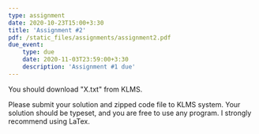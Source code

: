 ```yaml
---
type: assignment
date: 2020-10-23T15:00+3:30
title: 'Assignment #2'
pdf: /static_files/assignments/assignment2.pdf
due_event:
    type: due
    date: 2020-11-03T23:59:00+3:30
    description: 'Assignment #1 due'
---
```

You should download "X.txt" from KLMS.

Please submit your solution and zipped code file to KLMS system. Your solution should be typeset, and you are free to use
any program. I strongly recommend using LaTex.
